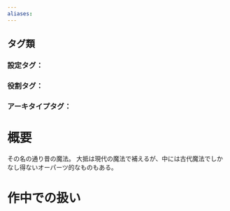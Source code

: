 ```yaml
---
aliases:
---
```

## タグ類
### 設定タグ：
### 役割タグ：
### アーキタイプタグ：
# 概要
その名の通り昔の魔法。
大抵は現代の魔法で補えるが、中には古代魔法でしかなし得ないオーパーツ的なものもある。
# 作中での扱い